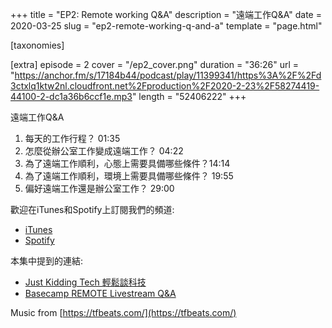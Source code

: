 +++
title = "EP2: Remote working Q&A"
description = "遠端工作Q&A"
date = 2020-03-25
slug = "ep2-remote-working-q-and-a"
template = "page.html"

[taxonomies]

[extra]
episode = 2
cover = "/ep2_cover.png"
duration = "36:26"
url = "https://anchor.fm/s/17184b44/podcast/play/11399341/https%3A%2F%2Fd3ctxlq1ktw2nl.cloudfront.net%2Fproduction%2F2020-2-23%2F58274419-44100-2-dc1a36b6ccf1e.mp3"
length = "52406222"
+++

遠端工作Q&A

1. 每天的工作行程？ 01:35
2. 怎麼從辦公室工作變成遠端工作？ 04:22
3. 為了遠端工作順利，心態上需要具備哪些條件？14:14
4. 為了遠端工作順利，環境上需要具備哪些條件？ 19:55
5. 偏好遠端工作還是辦公室工作？ 29:00

歡迎在iTunes和Spotify上訂閱我們的頻道:

* [iTunes](https://podcasts.apple.com/us/podcast/third-stream-podcast/id1503447781)
* [Spotify](https://open.spotify.com/show/4Lt3yXZrcOvZ7NgBn7iJLV)

本集中提到的連結:

* [Just Kidding Tech 輕鬆談科技](https://anchor.fm/jktech/episodes/S1E6-ebf6ba/a-a1mgje8)
* [Basecamp REMOTE Livestream Q&A](https://youtu.be/KPKOVT4vZD4)

Music from [https://tfbeats.com/](https://tfbeats.com/)

